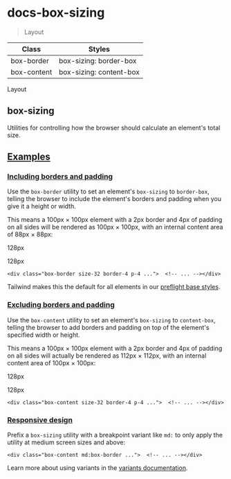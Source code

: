 # docs-box-sizing

> Layout

| Class       | Styles                  |
| ----------- | ----------------------- |
| box-border  | box-sizing: border-box  |
| box-content | box-sizing: content-box |

Layout

## box-sizing

Utilities for controlling how the browser should calculate an element's total size.

## [Examples](#examples)

### [Including borders and padding](#including-borders-and-padding)

Use the `box-border` utility to set an element's `box-sizing` to `border-box`, telling the browser to include the element's borders and padding when you give it a height or width.

This means a 100px × 100px element with a 2px border and 4px of padding on all sides will be rendered as 100px × 100px, with an internal content area of 88px × 88px:

128px

128px

    <div class="box-border size-32 border-4 p-4 ...">  <!-- ... --></div>

Tailwind makes this the default for all elements in our [preflight base styles](/docs/preflight).

### [Excluding borders and padding](#excluding-borders-and-padding)

Use the `box-content` utility to set an element's `box-sizing` to `content-box`, telling the browser to add borders and padding on top of the element's specified width or height.

This means a 100px × 100px element with a 2px border and 4px of padding on all sides will actually be rendered as 112px × 112px, with an internal content area of 100px × 100px:

128px

128px

    <div class="box-content size-32 border-4 p-4 ...">  <!-- ... --></div>

### [Responsive design](#responsive-design)

Prefix a `box-sizing` utility with a breakpoint variant like `md:` to only apply the utility at medium screen sizes and above:

    <div class="box-content md:box-border ...">  <!-- ... --></div>

Learn more about using variants in the [variants documentation](/docs/hover-focus-and-other-states).
